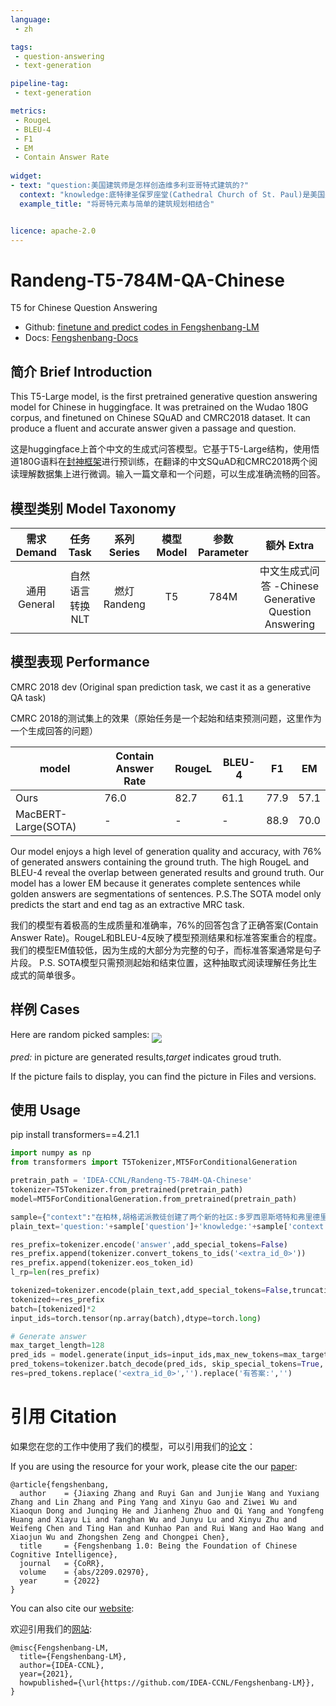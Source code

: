 ```yaml
---
language:
 - zh

tags:
 - question-answering
 - text-generation

pipeline-tag:
 - text-generation

metrics:
 - RougeL
 - BLEU-4
 - F1
 - EM
 - Contain Answer Rate
 
widget:
- text: "question:美国建筑师是怎样创造维多利亚哥特式建筑的?"
  context: "knowledge:底特律圣保罗座堂(Cathedral Church of St. Paul)是美国圣公会密歇根教区的主教座堂,位于底特律伍德沃德大道4800号,毗邻韦恩州立大学校园。圣保罗堂区成立于1824年,是密歇根第一个新教堂会。现存建筑由著名教堂设计师拉尔夫·克拉姆(Ralph Adams Cram),始建于1907年,至今钟楼尚未完成。教堂完全用石灰岩和中世纪建筑技术建造,没有支持的钢铁上层建筑。建设拥有交错骨,大片花窗玻璃,雕饰窗格,哥特式建筑的楷模,包括Pewabic 陶瓷中心。在1912年成为教区的主教座堂。圣保罗座堂是20世纪初后期哥特复兴建筑的最佳实例之一。19世纪中叶的美国建筑师输入并重新阐释了英国哥特复兴风格,基于中世纪主教座堂的视觉丰富的细节。美国建筑师将哥特元素与简单的建筑规划相结合,创造了美国建筑风格“维多利亚哥特式”(Victorian Gothic)。兴建于1876年的堡垒街长老会教堂就是早期维多利亚哥特式建筑的杰出例证。answer:<extra_id_0>" 
  example_title: "将哥特元素与简单的建筑规划相结合"


licence: apache-2.0
---
```

# Randeng-T5-784M-QA-Chinese
T5 for Chinese Question Answering
- Github: [finetune and predict codes in Fengshenbang-LM](https://github.com/IDEA-CCNL/Fengshenbang-LM/tree/main/fengshen/examples/qa_t5)
- Docs: [Fengshenbang-Docs](https://fengshenbang-doc.readthedocs.io/)


## 简介 Brief Introduction
This T5-Large model, is the first pretrained generative question answering model for Chinese in huggingface. It was pretrained on the Wudao 180G corpus, and finetuned on Chinese SQuAD and CMRC2018 dataset. It can produce a fluent and accurate answer given a passage and question.

这是huggingface上首个中文的生成式问答模型。它基于T5-Large结构，使用悟道180G语料在[封神框架](https://github.com/IDEA-CCNL/Fengshenbang-LM/tree/main/fengshen)进行预训练，在翻译的中文SQuAD和CMRC2018两个阅读理解数据集上进行微调。输入一篇文章和一个问题，可以生成准确流畅的回答。

## 模型类别 Model Taxonomy

|  需求 Demand  | 任务 Task       | 系列 Series      | 模型 Model    | 参数 Parameter | 额外 Extra |
|  :----:  | :----:  | :----:  | :----:  | :----:  | :----:  |
| 通用 General | 自然语言转换 NLT | 燃灯 Randeng | T5 |      784M      |     中文生成式问答 -Chinese Generative Question Answering   |

## 模型表现 Performance 
  
 CMRC 2018 dev (Original span prediction task, we cast it as a generative QA task)

 CMRC 2018的测试集上的效果（原始任务是一个起始和结束预测问题，这里作为一个生成回答的问题）
  
   | model | Contain Answer Rate| RougeL | BLEU-4 |F1 | EM | 
   |-------|----|----|--------------------|--------|--------|
   | Ours | 76.0 | 82.7 |61.1|77.9 |57.1|
   |MacBERT-Large(SOTA)|-|-|-|88.9|70.0|
   
   Our model enjoys a high level of generation quality and accuracy, with 76% of generated answers containing the ground truth. The high RougeL and BLEU-4 reveal the overlap between generated results and ground truth. Our model has a lower EM because it generates complete sentences while golden answers are segmentations of sentences. 
   P.S.The SOTA model only predicts the start and end tag as an extractive MRC task. 

   我们的模型有着极高的生成质量和准确率，76%的回答包含了正确答案(Contain Answer Rate)。RougeL和BLEU-4反映了模型预测结果和标准答案重合的程度。我们的模型EM值较低，因为生成的大部分为完整的句子，而标准答案通常是句子片段。
   P.S. SOTA模型只需预测起始和结束位置，这种抽取式阅读理解任务比生成式的简单很多。

## 样例 Cases

Here are random picked samples:
<img src="https://huggingface.co/IDEA-CCNL/Randeng-T5-784M-QA-Chinese/resolve/main/cases_t5_cmrc.png" div align=middle />

*pred:* in picture are generated results,*target* indicates groud truth.

If the picture fails to display, you can find the picture in Files and versions. 

## 使用 Usage
pip install transformers==4.21.1
```python
import numpy as np
from transformers import T5Tokenizer,MT5ForConditionalGeneration

pretrain_path = 'IDEA-CCNL/Randeng-T5-784M-QA-Chinese'
tokenizer=T5Tokenizer.from_pretrained(pretrain_path)
model=MT5ForConditionalGeneration.from_pretrained(pretrain_path)

sample={"context":"在柏林,胡格诺派教徒创建了两个新的社区:多罗西恩斯塔特和弗里德里希斯塔特。到1700年,这个城市五分之一的人口讲法语。柏林胡格诺派在他们的教堂服务中保留了将近一个世纪的法语。他们最终决定改用德语,以抗议1806-1807年拿破仑占领普鲁士。他们的许多后代都有显赫的地位。成立了几个教会,如弗雷德里夏(丹麦)、柏林、斯德哥尔摩、汉堡、法兰克福、赫尔辛基和埃姆登的教会。","question":"除了多罗西恩斯塔特,柏林还有哪个新的社区?","idx":1}
plain_text='question:'+sample['question']+'knowledge:'+sample['context'][:self.max_knowledge_length]

res_prefix=tokenizer.encode('answer',add_special_tokens=False)
res_prefix.append(tokenizer.convert_tokens_to_ids('<extra_id_0>'))
res_prefix.append(tokenizer.eos_token_id)
l_rp=len(res_prefix)

tokenized=tokenizer.encode(plain_text,add_special_tokens=False,truncation=True,max_length=1024-2-l_rp)
tokenized+=res_prefix
batch=[tokenized]*2
input_ids=torch.tensor(np.array(batch),dtype=torch.long)

# Generate answer
max_target_length=128
pred_ids = model.generate(input_ids=input_ids,max_new_tokens=max_target_length,do_sample=True,top_p=0.9)
pred_tokens=tokenizer.batch_decode(pred_ids, skip_special_tokens=True, clean_up_tokenization_spaces=False)[0]
res=pred_tokens.replace('<extra_id_0>','').replace('有答案:','')
```


# 引用 Citation
如果您在您的工作中使用了我们的模型，可以引用我们的[论文](https://arxiv.org/abs/2210.08590)：

If you are using the resource for your work, please cite the our [paper](https://arxiv.org/abs/2210.08590):

```text
@article{fengshenbang,
  author    = {Jiaxing Zhang and Ruyi Gan and Junjie Wang and Yuxiang Zhang and Lin Zhang and Ping Yang and Xinyu Gao and Ziwei Wu and Xiaoqun Dong and Junqing He and Jianheng Zhuo and Qi Yang and Yongfeng Huang and Xiayu Li and Yanghan Wu and Junyu Lu and Xinyu Zhu and Weifeng Chen and Ting Han and Kunhao Pan and Rui Wang and Hao Wang and Xiaojun Wu and Zhongshen Zeng and Chongpei Chen},
  title     = {Fengshenbang 1.0: Being the Foundation of Chinese Cognitive Intelligence},
  journal   = {CoRR},
  volume    = {abs/2209.02970},
  year      = {2022}
}
```

You can also cite our [website](https://github.com/IDEA-CCNL/Fengshenbang-LM/):

欢迎引用我们的[网站](https://github.com/IDEA-CCNL/Fengshenbang-LM/):
```text
@misc{Fengshenbang-LM,
  title={Fengshenbang-LM},
  author={IDEA-CCNL},
  year={2021},
  howpublished={\url{https://github.com/IDEA-CCNL/Fengshenbang-LM}},
}
```
